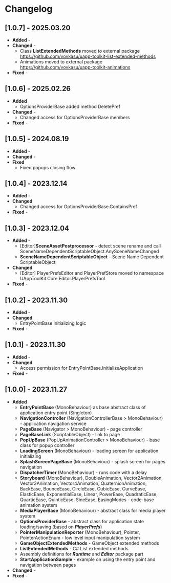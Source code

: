 Changelog
=========

[1.0.7] - 2025.03.20
--------------------
* **Added** -
* **Changed** -
    * Class **ListExtendedMethods** moved to external package https://github.com/vovkasu/uapp-toolkit-list-extended-methods
    * Animations moved to external package https://github.com/vovkasu/uapp-toolkit-animations
* **Fixed** -

[1.0.6] - 2025.02.26
--------------------
* **Added**
    * OptionsProviderBase added method DeletePref
* **Changed** -
    * Changed access for OptionsProviderBase members
* **Fixed** -

[1.0.5] - 2024.08.19
--------------------
* **Added** -
* **Changed** -
* **Fixed**
    * Fixed popups closing flow

[1.0.4] - 2023.12.14
--------------------
* **Added** -
* **Changed**
    * Changed access for OptionsProviderBase.ContainsPref
* **Fixed** -

[1.0.3] - 2023.12.04
--------------------
* **Added** -
    * [Editor]**SceneAssetPostprocessor** - detect scene rename and call SceneNameDependentScriptableObject.AnySceneNameChanged
    * **SceneNameDependentScriptableObject** - Scene Name Dependent ScriptableObject 
* **Changed**
    * [Editor] PlayerPrefsEditor and PlayerPrefStore moved to namespace UAppToolKit.Core.Editor.PlayerPrefsTool
* **Fixed** -

[1.0.2] - 2023.11.30
--------------------
* **Added** -
* **Changed**
    * EntryPointBase initializing logic
* **Fixed** -

[1.0.1] - 2023.11.30
--------------------
* **Added** -
* **Changed**
    * Access permission for EntryPointBase.InitializeApplication
* **Fixed** -

[1.0.0] - 2023.11.27
--------------------
* **Added**
    * **EntryPointBase** (MonoBehaviour) as base abstract class of application entry point (Singleton) 
    * **NavigationController** (NavigationControllerBase > MonoBehaviour) - application navigation service
    * **PageBase** (Navigator > MonoBehaviour) - page controller
    * **PageBaseLink** (ScriptableObject) - link to page
    * **PopUpBase** (PopUpAnimationController > MonoBehaviour) - base class for popup controller
    * **LoadingScreen** (MonoBehaviour) - loading screen for application initializing
    * **SplashScreenPageBase** (MonoBehaviour) - splash screen for pages navigation
    * **DispatcherTimer** (MonoBehaviour) - runs code with a delay
    * **Storyboard** (MonoBehaviour), DoubleAnimation, Vector2Animation, Vector3Animation, Vector4Animation, QuaternionAnimation, BackEase, BounceEase, CircleEase, CubicEase, CurveEase, ElasticEase, ExponentialEase, Linear, PowerEase, QuadraticEase, QuarticEase, QuinticEase, SineEase, EasingModes - code-base animation system
    * **MediaPlayerBase** (MonoBehaviour) - abstract class for media player system
    * **OptionsProviderBase** - abstract class for application state loading/saving (based on ***PlayerPrefs***)
    * **PointerManipulationReporter** (MonoBehaviour), Pointer, PointerActionEnum - low level input manipulation system
    * **GameObjectExtendedMethods** - GameObject extended methods
    * **ListExtendedMethods** - C# List extended methods
    * Assembly definitions for ***Runtime*** and ***Editor*** package part
    * **StartApplicationSample** - example on using the entry point and navigation between pages
* **Changed** -
* **Fixed** -